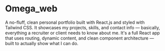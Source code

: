 # Omega_web
A no-fluff, clean personal portfolio built with React.js and styled with Tailwind CSS. It showcases my projects, skills, and contact info — basically, everything a recruiter or client needs to know about me.   It's a full React app that uses routing, dynamic content, and clean component architecture — built to actually show what I can do.

